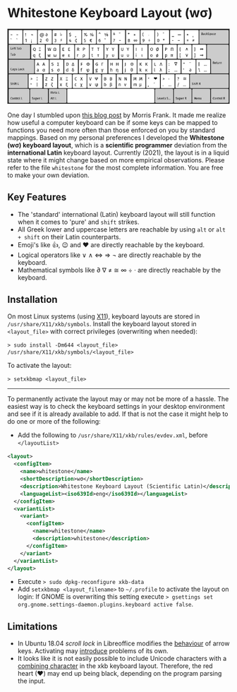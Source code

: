 # Whitestone Keyboard Layout (wσ)
![Keyboard layout](layout.png)

One day I stumbled upon [this blog post](https://morris-frank.dev/keymap/)
by Morris Frank. It made me realize how useful a computer keyboard can be if
some keys can be mapped to functions you need more often than those enforced
on you by standard mappings. Based on my personal preferences I developed
the **Whitestone (wσ) keyboard layout**, which is a **scientific programmer**
deviation from the **international Latin** keyboard layout. Currently (2021),
the layout is in a liquid state where it might change based on more empirical
observations. Please refer to the file `whitestone` for the most complete
information. You are free to make your own deviation.

## Key Features
- The 'standard' international (Latin) keyboard layout will still function when
it comes to 'pure' and `shift` strikes.
- All Greek lower and uppercase letters are reachable by using `alt` or
`alt + shift` on their Latin counterparts.
- Emoji's like 👍, 😉 and ❤ are directly reachable by the keyboard.
- Logical operators like ∨ ∧ ⇔ ⇒  ¬ are directly reachable by the keyboard.
- Mathematical symbols like ∂ ∇ ≠ ≅ ∞ ÷ · are directly reachable by the
keyboard.

## Installation
On most Linux systems (using
[X11](https://en.wikipedia.org/wiki/X_Window_System)), keyboard layouts are
stored in `/usr/share/X11/xkb/symbols`.
Install the keyboard layout stored in `<layout_file>` with correct privileges
(overwriting when needed):
```
> sudo install -Dm644 <layout_file> /usr/share/X11/xkb/symbols/<layout_file>
```

To activate the layout:
```
> setxkbmap <layout_file>
```
---

To permanently activate the layout may or may not be more of a hassle. The
easiest way is to check the keyboard settings in your desktop environment and
see if it is already available to add. If that is not the case it might help
to do one or more of the following:

- Add the following to `/usr/share/X11/xkb/rules/evdev.xml`, before
`</layoutList>`
```xml
<layout>
  <configItem>
    <name>whitestone</name>
    <shortDescription>wσ</shortDescription>
    <description>Whitestone Keyboard Layout (Scientific Latin)</description>
    <languageList><iso639Id>eng</iso639Id></languageList>
  </configItem>
  <variantList>
    <variant>
      <configItem>
        <name>whitestone</name>
        <description>whitestone</description>
      </configItem>
    </variant>
  </variantList>
</layout>
```
- Execute `> sudo dpkg-reconfigure xkb-data`
- Add `setxkbmap <layout_filename>` to `~/.profile` to activate the layout on
login: If GNOME is overwriting this setting execute
`> gsettings set org.gnome.settings-daemon.plugins.keyboard active false`.

## Limitations
- In Ubuntu 18.04 _scroll lock_ in Libreoffice modifies the
[behaviour](https://en.wikipedia.org/wiki/Scroll_Lock#Window_scrolling) of
arrow keys. Activating may
[introduce](https://askubuntu.com/questions/906723/fn-media-keys-slow-delayed-on-ubuntu-gnome-17-04)
problems of its own.
- It looks like it is not easily possible to include Unicode characters with a
[combining character](https://en.wikipedia.org/wiki/Combining_character) in the
xkb keyboard layout. Therefore, the red heart (❤) may end up being black,
depending on the program parsing the input.